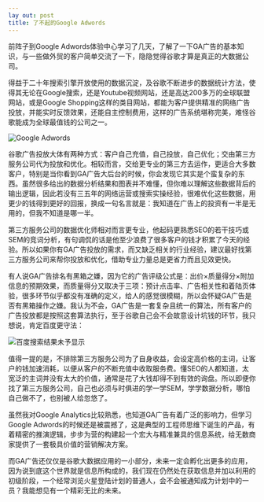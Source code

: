 ```yaml
---
lay out: post
title: 了不起的Google Adwords
---
```


前阵子到Google Adwords体验中心学习了几天，了解了一下GA广告的基本知识，与一些做外贸的客户简单交流了一下，隐隐觉得谷歌才算是真正的大数据公司。

得益于二十年搜索引擎开放使用的数据沉淀，及谷歌不断进步的数据统计方法，使得其无论在Google搜索，还是Youtube视频网站，还是高达200多万的全球联盟网站，或是Google Shopping这样的类目网站，都能为客户提供精准的网络广告投放，并能实时反馈效果，还能自主控制费用，这样的广告系统堪称完美，难怪谷歌能成为全球最值钱的公司之一。

![Google Adwords](https://farm5.staticflickr.com/4259/34956856744_fc394ca008.jpg)

谷歌广告投放大体有两种方式：客户自己充值，自己投放，自己优化；交由第三方服务公司代为投放和优化。相较而言，交给更专业的第三方去运作，更适合大多数客户，特别是当你看到GA广告大后台的时候，你会发现它其实是个蛮复杂的东西。虽然很多给出的数据分析结果和图表并不难懂，但你难以理解这些数据背后的输出逻辑，因此若没有三五年的网络运营或搜索实操经验，很难优化这些数据，用更少的钱得到更好的回报，换成一句名言就是：我知道在广告上的投资有一半是无用的，但我不知道是哪一半。

第三方服务公司的数据优化师相对而言更专业，他起码更熟悉SEO的若干技巧或SEM的竞词分析，有句调侃的话是他至少浪费了很多客户的钱才积累了今天的经验。所以如果你有GA广告投放的需求，而又缺乏相关的行业经验，建议最好找第三方服务公司来帮你投放和优化，借助专业力量总是更省力而且见效更快。

有人说GA广告排名有黑箱之嫌，因为它的广告评级公式是：出价×质量得分×附加信息的预期效果，而质量得分又取决于三项：预计点击率、广告相关性和着陆页体验，很多环节似乎都没有准确的定义，给人的感觉很模糊，所以会怀疑GA广告是否有黑箱操作之嫌。我认为不会，GA广告是一套复杂且统一的算法，所有客户的广告投放都是按照这套算法执行，至于谷歌自己会不会故意设计坑钱的环节，我只想说，肯定百度更守法：

![百度搜索结果未予显示](https://farm5.staticflickr.com/4236/35664842111_be3d50d37d_o.png)

值得一提的是，不排除第三方服务公司为了自身收益，会设定高价格的主词，让客户的钱加速消耗，以便从客户的不断充值中收取服务费。懂SEO的人都知道，太宽泛的主词并没有太大的价值，通常是花了大钱却得不到有效的询盘。所以即便你找了第三方服务公司，自己也必须与时俱进的学一学SEM，学学数据分析，哪怕自己做不了，也别被人给忽悠了。

虽然我对Google Analytics比较熟悉，也知道GA广告有着广泛的影响力，但学习Google Adwords的时候还是被震撼了，这是典型的工程师思维下诞生的产品，有着精密的推演逻辑，步步为营的构建起一个宏大与精准兼具的信息系统，给无数商家提供了一套极具价值的营销解决方案。

而GA广告还仅仅是谷歌大数据应用的一小部分，未来一定会孵化出更多的应用，因为说到底这个世界就是信息所构成的，我们现在仍然处在获取信息并加以利用的初级阶段，一个经常浏览火星登陆计划的普通人，会不会被通知成为计划中的一员？我能想见有一个精彩无比的未来。